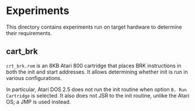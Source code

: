 # Experiments

This directory contains experiments run on target hardware to determine their requirements.

## cart_brk

`crt_brk.rom` is an 8KB Atari 800 cartridge that places BRK instructions in
both the init and start addresses. It allows determining whether init is run in
various configurations.

In particular, Atari DOS 2.5 does not run the init routine when option `B. Run
Cartridge` is selected. It also does not JSR to the init routine, unlike the
Atari OS; a JMP is used instead.

